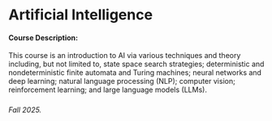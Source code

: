 # Artificial Intelligence

#### Course Description:
This course is an introduction to AI via various techniques and theory including, but not limited to, state space search strategies; deterministic and nondeterministic finite automata and Turing machines; neural networks and deep learning; natural language processing (NLP); computer vision; reinforcement learning; and large language models (LLMs).

###

###### Fall 2025.
